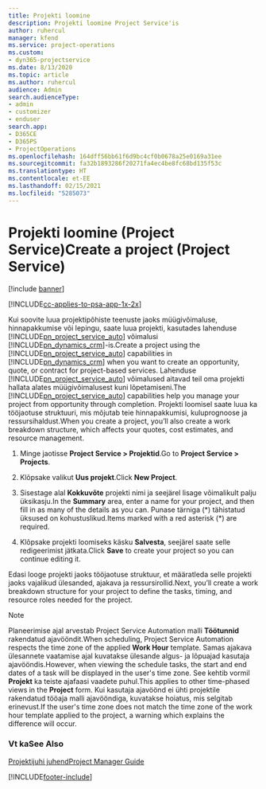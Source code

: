```yaml
---
title: Projekti loomine
description: Projekti loomine Project Service'is
author: ruhercul
manager: kfend
ms.service: project-operations
ms.custom:
- dyn365-projectservice
ms.date: 8/13/2020
ms.topic: article
ms.author: ruhercul
audience: Admin
search.audienceType:
- admin
- customizer
- enduser
search.app:
- D365CE
- D365PS
- ProjectOperations
ms.openlocfilehash: 164dff56bb61f6d9bc4cf0b0678a25e0169a31ee
ms.sourcegitcommit: fa32b1893286f20271fa4ec4be8fc68bd135f53c
ms.translationtype: HT
ms.contentlocale: et-EE
ms.lasthandoff: 02/15/2021
ms.locfileid: "5285073"
---
```

# <a name="create-a-project-project-service"></a><span data-ttu-id="fb3b3-103">Projekti loomine (Project Service)</span><span class="sxs-lookup"><span data-stu-id="fb3b3-103">Create a project (Project Service)</span></span>

[!include [banner](../includes/psa-now-project-operations.md)]

[!INCLUDE[cc-applies-to-psa-app-1x-2x](../includes/cc-applies-to-psa-app-1x-2x.md)]

<span data-ttu-id="fb3b3-104">Kui soovite luua projektipõhiste teenuste jaoks müügivõimaluse, hinnapakkumise või lepingu, saate luua projekti, kasutades lahenduse [!INCLUDE[pn_project_service_auto](../includes/pn-project-service-auto.md)] võimalusi [!INCLUDE[pn_dynamics_crm](../includes/pn-dynamics-crm.md)]-is.</span><span class="sxs-lookup"><span data-stu-id="fb3b3-104">Create a project using the [!INCLUDE[pn_project_service_auto](../includes/pn-project-service-auto.md)] capabilities in [!INCLUDE[pn_dynamics_crm](../includes/pn-dynamics-crm.md)] when you want to create an opportunity, quote, or contract for project-based services.</span></span> <span data-ttu-id="fb3b3-105">Lahenduse [!INCLUDE[pn_project_service_auto](../includes/pn-project-service-auto.md)] võimalused aitavad teil oma projekti hallata alates müügivõimalusest kuni lõpetamiseni.</span><span class="sxs-lookup"><span data-stu-id="fb3b3-105">The [!INCLUDE[pn_project_service_auto](../includes/pn-project-service-auto.md)] capabilities help you manage your project from opportunity through completion.</span></span> <span data-ttu-id="fb3b3-106">Projekti loomisel saate luua ka tööjaotuse struktuuri, mis mõjutab teie hinnapakkumisi, kuluprognoose ja ressursihaldust.</span><span class="sxs-lookup"><span data-stu-id="fb3b3-106">When you create a project, you’ll also create a work breakdown structure, which affects your quotes, cost estimates, and resource management.</span></span>  
  
1.  <span data-ttu-id="fb3b3-107">Minge jaotisse **Project Service > Projektid**.</span><span class="sxs-lookup"><span data-stu-id="fb3b3-107">Go to **Project Service > Projects**.</span></span>  
  
2.  <span data-ttu-id="fb3b3-108">Klõpsake valikut **Uus projekt**.</span><span class="sxs-lookup"><span data-stu-id="fb3b3-108">Click **New Project**.</span></span>  
  
3.  <span data-ttu-id="fb3b3-109">Sisestage alal **Kokkuvõte** projekti nimi ja seejärel lisage võimalikult palju üksikasju.</span><span class="sxs-lookup"><span data-stu-id="fb3b3-109">In the **Summary** area, enter a name for your project, and then fill in as many of the details as you can.</span></span> <span data-ttu-id="fb3b3-110">Punase tärniga (\*) tähistatud üksused on kohustuslikud.</span><span class="sxs-lookup"><span data-stu-id="fb3b3-110">Items marked with a red asterisk (\*) are required.</span></span>  
  
4.  <span data-ttu-id="fb3b3-111">Klõpsake projekti loomiseks käsku **Salvesta**, seejärel saate selle redigeerimist jätkata.</span><span class="sxs-lookup"><span data-stu-id="fb3b3-111">Click **Save** to create your project so you can continue editing it.</span></span>  
  
<span data-ttu-id="fb3b3-112">Edasi looge projekti jaoks tööjaotuse struktuur, et määratleda selle projekti jaoks vajalikud ülesanded, ajakava ja ressursirollid.</span><span class="sxs-lookup"><span data-stu-id="fb3b3-112">Next, you’ll create a work breakdown structure for your project to define the tasks, timing, and resource roles needed for the project.</span></span>  

> [!NOTE]
> <span data-ttu-id="fb3b3-113">Planeerimise ajal arvestab Project Service Automation malli **Töötunnid** rakendatud ajavööndit.</span><span class="sxs-lookup"><span data-stu-id="fb3b3-113">When scheduling, Project Service Automation respects the time zone of the applied **Work Hour** template.</span></span> <span data-ttu-id="fb3b3-114">Samas ajakava ülesannete vaatamise ajal kuvatakse ülesande algus- ja lõpuajad kasutaja ajavööndis.</span><span class="sxs-lookup"><span data-stu-id="fb3b3-114">However, when viewing the schedule tasks, the start and end dates of a task will be displayed in the user's time zone.</span></span> <span data-ttu-id="fb3b3-115">See kehtib vormil **Projekt** ka teiste ajafaasi vaadete puhul.</span><span class="sxs-lookup"><span data-stu-id="fb3b3-115">This applies to other time-phased views in the **Project** form.</span></span> <span data-ttu-id="fb3b3-116">Kui kasutaja ajavöönd ei ühti projektile rakendatud tööaja malli ajavööndiga, kuvatakse hoiatus, mis selgitab erinevust.</span><span class="sxs-lookup"><span data-stu-id="fb3b3-116">If the user's time zone does not match the time zone of the work hour template applied to the project, a warning which explains the difference will occur.</span></span> 
  
### <a name="see-also"></a><span data-ttu-id="fb3b3-117">Vt ka</span><span class="sxs-lookup"><span data-stu-id="fb3b3-117">See Also</span></span>  
 [<span data-ttu-id="fb3b3-118">Projektijuhi juhend</span><span class="sxs-lookup"><span data-stu-id="fb3b3-118">Project Manager Guide</span></span>](../psa/project-manager-guide.md)


[!INCLUDE[footer-include](../includes/footer-banner.md)]